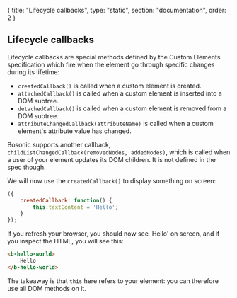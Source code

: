 {
  title: "Lifecycle callbacks",
  type: "static",
  section: "documentation",
  order: 2
}

## Lifecycle callbacks

Lifecycle callbacks are special methods defined by the Custom Elements specification which fire when the element go through specific changes during its lifetime:

- `createdCallback()` is called when a custom element is created.
- `attachedCallback()` is called when a custom element is inserted into a DOM subtree.
- `detachedCallback()` is called when a custom element is removed from a DOM subtree.
- `attributeChangedCallback(attributeName)` is called when a custom element's attribute value has changed.

Bosonic supports another callback, `childListChangedCallback(removedNodes, addedNodes)`, which is called when a user of your element updates its DOM children. It is not defined in the spec though.

We will now use the `createdCallback()` to display something on screen:

``` js
({
    createdCallback: function() {
        this.textContent = 'Hello';
    }
});
```

If you refresh your browser, you should now see 'Hello' on screen, and if you inspect the HTML, you will see this:
``` html
<b-hello-world>
    Hello
</b-hello-world>
```

The takeaway is that `this` here refers to your element: you can therefore use all DOM methods on it.